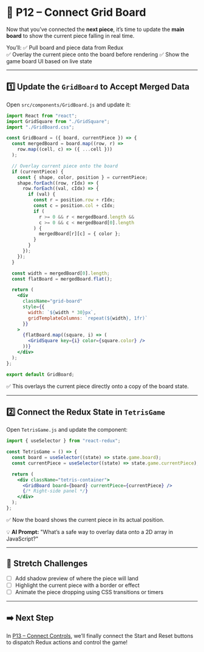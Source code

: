 # 🔲 P12 – Connect Grid Board

Now that you’ve connected the **next piece**, it’s time to update the **main board** to show the current piece falling in real time.

You’ll:
✅ Pull board and piece data from Redux  
✅ Overlay the current piece onto the board before rendering
✅ Show the game board UI based on live state

---

## 1️⃣ Update the `GridBoard` to Accept Merged Data
Open `src/components/GridBoard.js` and update it:

```jsx
import React from "react";
import GridSquare from "./GridSquare";
import "./GridBoard.css";

const GridBoard = ({ board, currentPiece }) => {
  const mergedBoard = board.map((row, r) =>
    row.map((cell, c) => ({ ...cell }))
  );

  // Overlay current piece onto the board
  if (currentPiece) {
    const { shape, color, position } = currentPiece;
    shape.forEach((row, rIdx) => {
      row.forEach((val, cIdx) => {
        if (val) {
          const r = position.row + rIdx;
          const c = position.col + cIdx;
          if (
            r >= 0 && r < mergedBoard.length &&
            c >= 0 && c < mergedBoard[0].length
          ) {
            mergedBoard[r][c] = { color };
          }
        }
      });
    });
  }

  const width = mergedBoard[0].length;
  const flatBoard = mergedBoard.flat();

  return (
    <div
      className="grid-board"
      style={{
        width: `${width * 30}px`,
        gridTemplateColumns: `repeat(${width}, 1fr)`
      }}
    >
      {flatBoard.map((square, i) => (
        <GridSquare key={i} color={square.color} />
      ))}
    </div>
  );
};

export default GridBoard;
```

✅ This overlays the current piece directly onto a copy of the board state.

---

## 2️⃣ Connect the Redux State in `TetrisGame`
Open `TetrisGame.js` and update the component:

```jsx
import { useSelector } from "react-redux";

const TetrisGame = () => {
  const board = useSelector((state) => state.game.board);
  const currentPiece = useSelector((state) => state.game.currentPiece);

  return (
    <div className="tetris-container">
      <GridBoard board={board} currentPiece={currentPiece} />
      {/* Right-side panel */}
    </div>
  );
};
```

✅ Now the board shows the current piece in its actual position.

💡 **AI Prompt:** "What’s a safe way to overlay data onto a 2D array in JavaScript?"

---

## 🧠 Stretch Challenges
- [ ] Add shadow preview of where the piece will land
- [ ] Highlight the current piece with a border or effect
- [ ] Animate the piece dropping using CSS transitions or timers

---

## ➡️ Next Step
In [P13 – Connect Controls](./13-Connect-Controls.md), we’ll finally connect the Start and Reset buttons to dispatch Redux actions and control the game!

